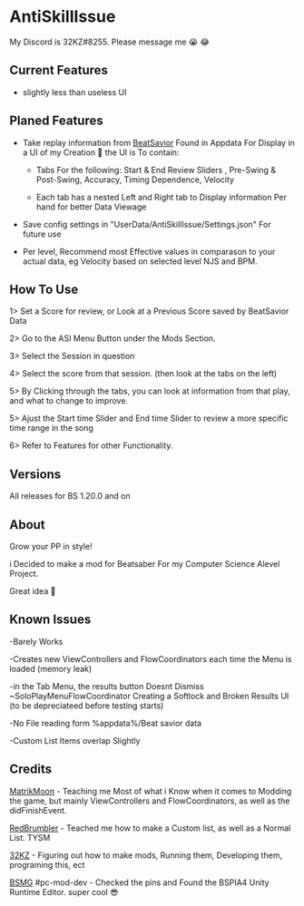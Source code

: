 # AntiSkillIssue
My Discord is 32KZ#8255. Please message me 😭 😂

## Current Features

- slightly less than useless UI

## Planed Features
- Take replay information from [BeatSavior](https://github.com/Mystogan98/BeatSaviorData) Found in Appdata For Display in a UI of my Creation 🙌 the UI is To contain:

  - Tabs For the following: Start & End Review Sliders , Pre-Swing & Post-Swing, Accuracy, Timing Dependence, Velocity
  
  - Each tab has a nested Left and Right tab to Display information Per hand for better Data Viewage

- Save config settings in  "UserData/AntiSkillIssue/Settings.json" For future use

- Per level, Recommend most Effective values in comparason to your actual data, eg Velocity based on selected level NJS and BPM. 

## How To Use

1> Set a Score for review, or Look at a Previous Score saved by BeatSavior Data

2> Go to the ASI Menu Button under the Mods Section.

3> Select the Session in question

4> Select the score from that session. (then look at the tabs on the left)

5> By Clicking through the tabs, you can look at information from that play, and what to change to improve. 

5> Ajust the Start time Slider and End time Slider to review a more specific time range in the song

6> Refer to Features for other Functionality. 

## Versions
All releases for BS 1.20.0 and on


## About

Grow your PP in style! 

i Decided to make a mod for Beatsaber For my Computer Science Alevel Project. 

Great idea 🥶

## Known Issues

-Barely Works

-Creates new ViewControllers and FlowCoordinators each time the Menu is loaded (memory leak)

-in the Tab Menu, the results button Doesnt Dismiss ~SoloPlayMenuFlowCoordinator Creating a Softlock and Broken Results UI (to be depreciateed  before testing starts)

-No File reading form %appdata%/Beat savior data

-Custom List Items overlap Slightly

## Credits

[MatrikMoon](https://www.Github.com/MatrikMoon/) - Teaching me Most of what i Know when it comes to Modding the game, but mainly ViewControllers and FlowCoordinators, as well as the didFinishEvent.

[RedBrumbler](https://github.com/RedBrumbler) - Teached me how to make a Custom list, as well as a Normal List. TYSM

[32KZ](https://www.Github.com/32KZ) - Figuring out how to make mods, Running them, Developing them, programing this, ect

[BSMG](https://discord.gg/beatsabermods) #pc-mod-dev - Checked the pins and Found  the BSPIA4 Unity Runtime Editor. super cool 😎
